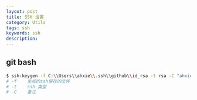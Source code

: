 ```yaml
---
layout: post
title: SSH 设置
category: Utils
tags: ssh
keywords: ssh
description:
---
```


## git bash

```bash
$ ssh-keygen -f C:\\Users\\ahxie\\.ssh\\github\\id_rsa -t rsa -C "ahxieqi@163.com"
# -f    生成的ssh保存的文件
# -t    ssh 类型
# -C    备注
```
